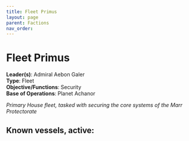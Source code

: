 ```yaml
---
title: Fleet Primus
layout: page
parent: Factions
nav_order: 
---
```

# Fleet Primus

**Leader(s)**: Admiral Aebon Galer  
**Type**: Fleet  
**Objective/Functions**: Security  
**Base of Operations**: Planet Achanor  

*Primary House fleet, tasked with securing the core systems of the Marr Protectorate*

## Known vessels, active:

